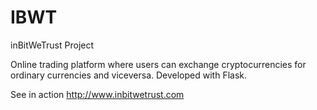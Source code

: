 # IBWT 
inBitWeTrust Project

Online trading platform where users can exchange cryptocurrencies for ordinary currencies and viceversa. Developed with Flask.

See in action
http://www.inbitwetrust.com



